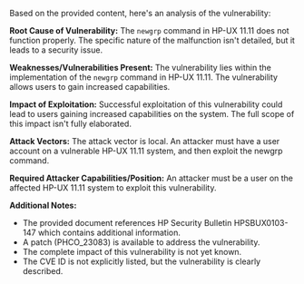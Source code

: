 Based on the provided content, here's an analysis of the vulnerability:

**Root Cause of Vulnerability:**
The `newgrp` command in HP-UX 11.11 does not function properly. The specific nature of the malfunction isn't detailed, but it leads to a security issue.

**Weaknesses/Vulnerabilities Present:**
The vulnerability lies within the implementation of the `newgrp` command in HP-UX 11.11. The vulnerability allows users to gain increased capabilities.

**Impact of Exploitation:**
Successful exploitation of this vulnerability could lead to users gaining increased capabilities on the system. The full scope of this impact isn't fully elaborated.

**Attack Vectors:**
The attack vector is local. An attacker must have a user account on a vulnerable HP-UX 11.11 system, and then exploit the newgrp command.

**Required Attacker Capabilities/Position:**
An attacker must be a user on the affected HP-UX 11.11 system to exploit this vulnerability.

**Additional Notes:**
*   The provided document references HP Security Bulletin HPSBUX0103-147 which contains additional information.
*   A patch (PHCO_23083) is available to address the vulnerability.
*   The complete impact of this vulnerability is not yet known.
* The CVE ID is not explicitly listed, but the vulnerability is clearly described.